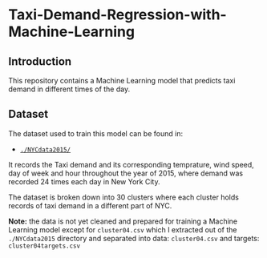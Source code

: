 # Taxi-Demand-Regression-with-Machine-Learning

## Introduction
This repository contains a Machine Learning model that predicts taxi demand in different times of the day.

## Dataset
The dataset used to train this model can be found in:

* [`./NYCdata2015/`](./NYCdata2015)

It records the Taxi demand and its corresponding temprature, wind speed, day of week and hour throughout the year of 2015, where demand was recorded 24 
times each day in New York City.


The dataset is broken down into 30 clusters where each cluster holds records of taxi demand in a different part of NYC.

__Note:__ the data is not yet cleaned and prepared for training a Machine Learning model except for `cluster04.csv` which I extracted out of the `./NYCdata2015` directory
and separated into data: `cluster04.csv` and targets: `cluster04targets.csv`

